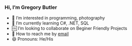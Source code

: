 ### Hi, I’m Gregory Butler
- 👀 I’m interested in programming, photography
- 🌱 I’m currently learning C#, .NET, SQL
- :cool: I’m looking to collaborate on Beginer Friendly Projects
- :email: How to reach me by [email](mailto:gregorys.butlers@gmail.com)
- :smile: Pronouns: He/His

<!---
gregory-butler/gregory-butler is a ✨ special ✨ repository because its `README.md` (this file) appears on your GitHub profile.
You can click the Preview link to take a look at your changes.
--->
